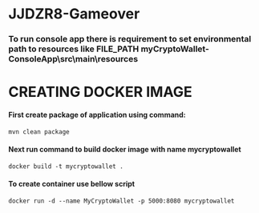 # JJDZR8-Gameover

### To run console app there is requirement to set environmental path to resources like FILE_PATH myCryptoWallet-ConsoleApp\src\main\resources

# CREATING DOCKER IMAGE

#### First create package of application using command:
````
mvn clean package
````
#### Next run command to build docker image with name mycryptowallet
````
docker build -t mycryptowallet .
````

#### To create container use bellow script
````
docker run -d --name MyCryptoWallet -p 5000:8080 mycryptowallet
````


